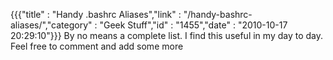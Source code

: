{{{"title" : "Handy .bashrc Aliases","link" : "/handy-bashrc-aliases/","category" : "Geek Stuff","id" : "1455","date" : "2010-10-17 20:29:10"}}}
By no means a complete list. I find this useful in my day to day. Feel free to comment and add some more

<script src="https://gist.github.com/akshayp/631235.js"></script>